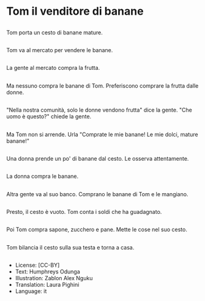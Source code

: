 # Tom il venditore di banane

##
Tom porta un cesto di banane mature.

##
Tom va al mercato per vendere le banane.

##
La gente al mercato compra la frutta.

##
Ma nessuno compra le banane di Tom. Preferiscono comprare la frutta dalle donne.

##
"Nella nostra comunità, solo le donne vendono frutta" dice la gente. "Che uomo è questo?" chiede la gente.

##
Ma Tom non si arrende. Urla "Comprate le mie banane! Le mie dolci, mature banane!"

##
Una donna prende un po' di banane dal cesto. Le osserva attentamente.

##
La donna compra le banane.

##
Altra gente va al suo banco. Comprano le banane di Tom e le mangiano.

##
Presto, il cesto è vuoto. Tom conta i soldi che ha guadagnato.

##
Poi Tom compra sapone, zucchero e pane. Mette le cose nel suo cesto.

##
Tom bilancia il cesto sulla sua testa e torna a casa.

##
* License: [CC-BY]
* Text: Humphreys Odunga
* Illustration: Zablon Alex Nguku
* Translation: Laura Pighini
* Language: it
